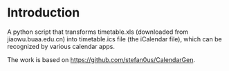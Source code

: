 # Introduction
A python script that transforms timetable.xls (downloaded from jiaowu.buaa.edu.cn) into timetable.ics file (the iCalendar file), which can be recognized by various calendar apps.

The work is based on https://github.com/stefan0us/CalendarGen.
